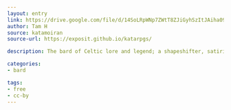 ```yaml
---
layout: entry
link: https://drive.google.com/file/d/14SoLRpWNp7ZWtT8ZJiGyhSzItJAiha09/view
author: Tam H
source: katamoiran
source-url: https://exposit.github.io/katarpgs/

description: The bard of Celtic lore and legend; a shapeshifter, satirist, and trickster.

categories:
- bard

tags:
- free
- cc-by
---
```


